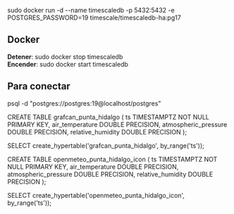 sudo docker run -d --name timescaledb -p 5432:5432 -e POSTGRES_PASSWORD=19 timescale/timescaledb-ha:pg17

## Docker
**Detener**: sudo docker stop timescaledb  
**Encender**: sudo docker start timescaledb
## Para conectar
psql -d "postgres://postgres:19@localhost/postgres"

CREATE TABLE grafcan_punta_hidalgo (
    ts TIMESTAMPTZ NOT NULL PRIMARY KEY,
    air_temperature DOUBLE PRECISION,
    atmospheric_pressure DOUBLE PRECISION,
    relative_humidity DOUBLE PRECISION
);

SELECT create_hypertable('grafcan_punta_hidalgo', by_range('ts'));

CREATE TABLE openmeteo_punta_hidalgo_icon (
    ts TIMESTAMPTZ NOT NULL PRIMARY KEY,
    air_temperature DOUBLE PRECISION,
    atmospheric_pressure DOUBLE PRECISION,
    relative_humidity DOUBLE PRECISION
);

SELECT create_hypertable('openmeteo_punta_hidalgo_icon', by_range('ts'));